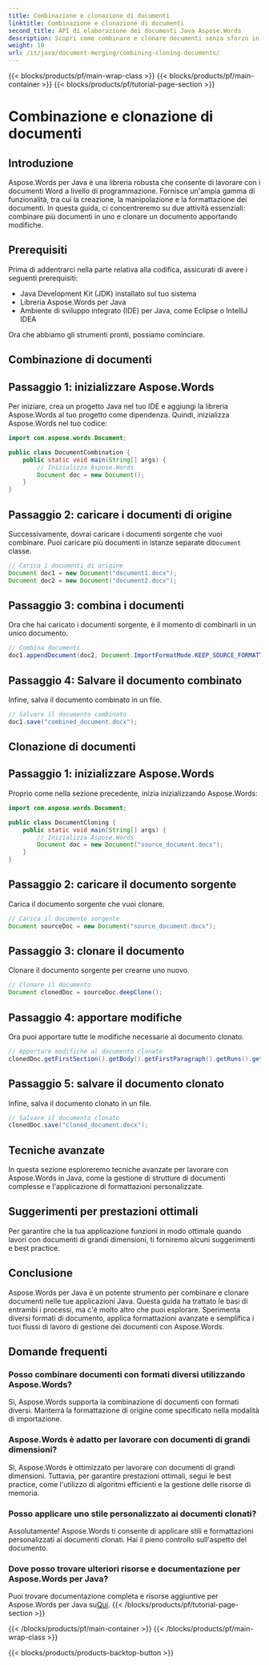 ```yaml
---
title: Combinazione e clonazione di documenti
linktitle: Combinazione e clonazione di documenti
second_title: API di elaborazione dei documenti Java Aspose.Words
description: Scopri come combinare e clonare documenti senza sforzo in Java usando Aspose.Words. Questa guida passo passo copre tutto ciò che devi sapere.
weight: 10
url: /it/java/document-merging/combining-cloning-documents/
---
```


{{< blocks/products/pf/main-wrap-class >}}
{{< blocks/products/pf/main-container >}}
{{< blocks/products/pf/tutorial-page-section >}}

# Combinazione e clonazione di documenti


## Introduzione

Aspose.Words per Java è una libreria robusta che consente di lavorare con i documenti Word a livello di programmazione. Fornisce un'ampia gamma di funzionalità, tra cui la creazione, la manipolazione e la formattazione dei documenti. In questa guida, ci concentreremo su due attività essenziali: combinare più documenti in uno e clonare un documento apportando modifiche.

## Prerequisiti

Prima di addentrarci nella parte relativa alla codifica, assicurati di avere i seguenti prerequisiti:

- Java Development Kit (JDK) installato sul tuo sistema
- Libreria Aspose.Words per Java
- Ambiente di sviluppo integrato (IDE) per Java, come Eclipse o IntelliJ IDEA

Ora che abbiamo gli strumenti pronti, possiamo cominciare.

## Combinazione di documenti

## Passaggio 1: inizializzare Aspose.Words

Per iniziare, crea un progetto Java nel tuo IDE e aggiungi la libreria Aspose.Words al tuo progetto come dipendenza. Quindi, inizializza Aspose.Words nel tuo codice:

```java
import com.aspose.words.Document;

public class DocumentCombination {
    public static void main(String[] args) {
        // Inizializza Aspose.Words
        Document doc = new Document();
    }
}
```

## Passaggio 2: caricare i documenti di origine

 Successivamente, dovrai caricare i documenti sorgente che vuoi combinare. Puoi caricare più documenti in istanze separate di`Document` classe.

```java
// Carica i documenti di origine
Document doc1 = new Document("document1.docx");
Document doc2 = new Document("document2.docx");
```

## Passaggio 3: combina i documenti

Ora che hai caricato i documenti sorgente, è il momento di combinarli in un unico documento.

```java
// Combina documenti
doc1.appendDocument(doc2, Document.ImportFormatMode.KEEP_SOURCE_FORMATTING);
```

## Passaggio 4: Salvare il documento combinato

Infine, salva il documento combinato in un file.

```java
// Salvare il documento combinato
doc1.save("combined_document.docx");
```

## Clonazione di documenti

## Passaggio 1: inizializzare Aspose.Words

Proprio come nella sezione precedente, inizia inizializzando Aspose.Words:

```java
import com.aspose.words.Document;

public class DocumentCloning {
    public static void main(String[] args) {
        // Inizializza Aspose.Words
        Document doc = new Document("source_document.docx");
    }
}
```

## Passaggio 2: caricare il documento sorgente

Carica il documento sorgente che vuoi clonare.

```java
// Carica il documento sorgente
Document sourceDoc = new Document("source_document.docx");
```

## Passaggio 3: clonare il documento

Clonare il documento sorgente per crearne uno nuovo.

```java
// Clonare il documento
Document clonedDoc = sourceDoc.deepClone();
```

## Passaggio 4: apportare modifiche

Ora puoi apportare tutte le modifiche necessarie al documento clonato.

```java
// Apportare modifiche al documento clonato
clonedDoc.getFirstSection().getBody().getFirstParagraph().getRuns().get(0).setText("Modified Content");
```

## Passaggio 5: salvare il documento clonato

Infine, salva il documento clonato in un file.

```java
// Salvare il documento clonato
clonedDoc.save("cloned_document.docx");
```

## Tecniche avanzate

In questa sezione esploreremo tecniche avanzate per lavorare con Aspose.Words in Java, come la gestione di strutture di documenti complesse e l'applicazione di formattazioni personalizzate.

## Suggerimenti per prestazioni ottimali

Per garantire che la tua applicazione funzioni in modo ottimale quando lavori con documenti di grandi dimensioni, ti forniremo alcuni suggerimenti e best practice.

## Conclusione

Aspose.Words per Java è un potente strumento per combinare e clonare documenti nelle tue applicazioni Java. Questa guida ha trattato le basi di entrambi i processi, ma c'è molto altro che puoi esplorare. Sperimenta diversi formati di documento, applica formattazioni avanzate e semplifica i tuoi flussi di lavoro di gestione dei documenti con Aspose.Words.

## Domande frequenti

### Posso combinare documenti con formati diversi utilizzando Aspose.Words?

Sì, Aspose.Words supporta la combinazione di documenti con formati diversi. Manterrà la formattazione di origine come specificato nella modalità di importazione.

### Aspose.Words è adatto per lavorare con documenti di grandi dimensioni?

Sì, Aspose.Words è ottimizzato per lavorare con documenti di grandi dimensioni. Tuttavia, per garantire prestazioni ottimali, segui le best practice, come l'utilizzo di algoritmi efficienti e la gestione delle risorse di memoria.

### Posso applicare uno stile personalizzato ai documenti clonati?

Assolutamente! Aspose.Words ti consente di applicare stili e formattazioni personalizzati ai documenti clonati. Hai il pieno controllo sull'aspetto del documento.

### Dove posso trovare ulteriori risorse e documentazione per Aspose.Words per Java?

 Puoi trovare documentazione completa e risorse aggiuntive per Aspose.Words per Java su[Qui](https://reference.aspose.com/words/java/).
{{< /blocks/products/pf/tutorial-page-section >}}

{{< /blocks/products/pf/main-container >}}
{{< /blocks/products/pf/main-wrap-class >}}

{{< blocks/products/products-backtop-button >}}
